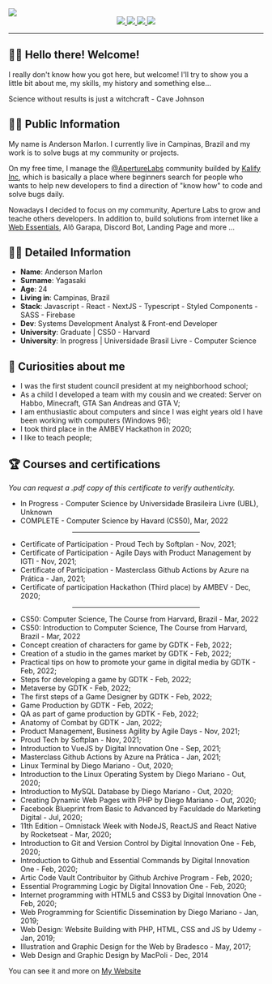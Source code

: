 <img src="https://user-images.githubusercontent.com/70382532/138322189-2db8df52-9dcb-40a0-88a8-c365466bd33d.gif" />
    
<div align="center">
    <a target='_blank' href="https://twitch.tv/yagasaki">
        <img src="https://img.shields.io/badge/Twitch-9146FF?style=for-the-badge&logo=twitch&logoColor=white">
    </a>
    <a target='_blank' href="https://twitter.com/yagasaki7k">
        <img src="https://img.shields.io/badge/Twitter-1DA1F2?style=for-the-badge&logo=twitter&logoColor=white">
    </a>
    <a target='_blank' href="https://instagram.com/yagasaki.dev">
        <img src="https://img.shields.io/badge/Instagram-E4405F?style=for-the-badge&logo=instagram&logoColor=white">
    </a>
    <a target='_blank' href="https://linkedin.com/in/andersonmarlon">
        <img src="https://img.shields.io/badge/LinkedIn-0077B5?style=for-the-badge&logo=linkedin&logoColor=white">
    </a>
</div>
</center>

<hr>

## 👋🏽 Hello there! Welcome!

I really don't know how you got here, but welcome! I'll try to show you a little bit about me, my skills, my history and something else...

Science without results is just a witchcraft - Cave Johnson

## 🧑🏽 Public Information

My name is Anderson Marlon. I currently live in Campinas, Brazil and my work is to solve bugs at my community or projects. 

On my free time, I manage the <a href="https://discord.gg/nyTRNSV" target="_blank">@ApertureLabs</a> community builded by <a href="https://kalify.netlify.com" target="_blank">Kalify Inc</a>, which is basically a place where beginners search for people who wants to help new developers to find a direction of "know how" to code and solve bugs daily.

Nowadays I decided to focus on my community, Aperture Labs to grow and teache others developers. In addition to, build solutions from internet like a <a href="https://webessentials.com.br" target="_blank">Web Essentials</a>, Alô Garapa, Discord Bot, Landing Page and more ...

## 🖖🏽 Detailed Information

* **Name**: Anderson Marlon
* **Surname**: Yagasaki
* **Age**: 24
* **Living in**: Campinas, Brazil
* **Stack**: Javascript - React - NextJS - Typescript - Styled Components - SASS - Firebase
* **Dev**: Systems Development Analyst & Front-end Developer
* **University**: Graduate | CS50 - Harvard
* **University**: In progress | Universidade Brasil Livre - Computer Science

## 📁 Curiosities about me

* I was the first student council president at my neighborhood school;
* As a child I developed a team with my cousin and we created: Server on Habbo, Minecraft, GTA San Andreas and GTA V;
* I am enthusiastic about computers and since I was eight years old I have been working with computers (Windows 96);
* I took third place in the AMBEV Hackathon in 2020;
* I like to teach people;

## 🏆 Courses and certifications

<i>You can request a .pdf copy of this certificate to verify authenticity.</i>

- In Progress - Computer Science by Universidade Brasileira Livre (UBL), Unknown
- COMPLETE - Computer Science by Havard (CS50), Mar, 2022

<center>
    <hr style="width: 50%;">
</center>

- Certificate of Participation - Proud Tech by Softplan - Nov, 2021;
- Certificate of Participation - Agile Days with Product Management by IGTI - Nov, 2021;
- Certificate of Participation - Masterclass Github Actions by Azure na Prática - Jan, 2021;
- Certificate of participation Hackathon (Third place) by AMBEV - Dec, 2020;

<center>
    <hr style="width: 50%;">
</center>

- CS50: Computer Science, The Course from Harvard, Brazil - Mar, 2022
- CS50: Introduction to Computer Science, The Course from Harvard, Brazil - Mar, 2022
- Concept creation of characters for game by GDTK - Feb, 2022;
- Creation of a studio in the games market by GDTK - Feb, 2022;
- Practical tips on how to promote your game in digital media by GDTK - Feb, 2022;
- Steps for developing a game by GDTK - Feb, 2022;
- Metaverse by GDTK - Feb, 2022;
- The first steps of a Game Designer by GDTK - Feb, 2022;
- Game Production by GDTK - Feb, 2022;
- QA as part of game production by GDTK - Feb, 2022;
- Anatomy of Combat by GDTK - Jan, 2022;
- Product Management, Business Agility by Agile Days - Nov, 2021;
- Proud Tech by Softplan - Nov, 2021;
- Introduction to VueJS by Digital Innovation One - Sep, 2021;
- Masterclass Github Actions by Azure na Prática - Jan, 2021;
- Linux Terminal by Diego Mariano - Out, 2020;
- Introduction to the Linux Operating System by Diego Mariano - Out, 2020;
- Introduction to MySQL Database by Diego Mariano - Out, 2020;
- Creating Dynamic Web Pages with PHP by Diego Mariano - Out, 2020;
- Facebook Blueprint from Basic to Advanced by Faculdade do Marketing Digital - Jul, 2020;
- 11th Edition – Omnistack Week with NodeJS, ReactJS and React Native by Rocketseat - Mar, 2020;
- Introduction to Git and Version Control by Digital Innovation One - Feb, 2020;
- Introduction to Github and Essential Commands by Digital Innovation One - Feb, 2020;
- Artic Code Vault Contribuitor by Github Archive Program - Feb, 2020;
- Essential Programming Logic by Digital Innovation One - Feb, 2020;
- Internet programming with HTML5 and CSS3 by Digital Innovation One - Feb, 2020;
- Web Programming for Scientific Dissemination by Diego Mariano - Jan, 2019;
- Web Design: Website Building with PHP, HTML, CSS and JS by Udemy - Jan, 2019;
- Illustration and Graphic Design for the Web by Bradesco - May, 2017;
- Web Design and Graphic Design by MacPoli - Dec, 2014

You can see it and more on <a href="http://yagasaki.netlify.com/" target="_blank">My Website</a>
